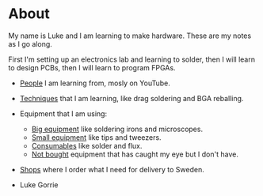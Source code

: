 # About

My name is Luke and I am learning to make hardware. These are my notes
as I go along.

First I'm setting up an electronics lab and learning to solder, then I
will learn to design PCBs, then I will learn to program FPGAs.

- [People](people.md) I am learning from, mosly on YouTube.
- [Techniques](techniques.md) that I am learning, like drag soldering and BGA reballing.
- Equipment that I am using:
  - [Big equipment](big-equipment.md) like soldering irons and microscopes.
  - [Small equipment](small-equipment.md) like tips and tweezers.
  - [Consumables](consumables.md) like solder and flux.
  - [Not bought](not-bought.md) equipment that has caught my eye but I don't have.
- [Shops](shops.md) where I order what I need for delivery to Sweden.

- Luke Gorrie

